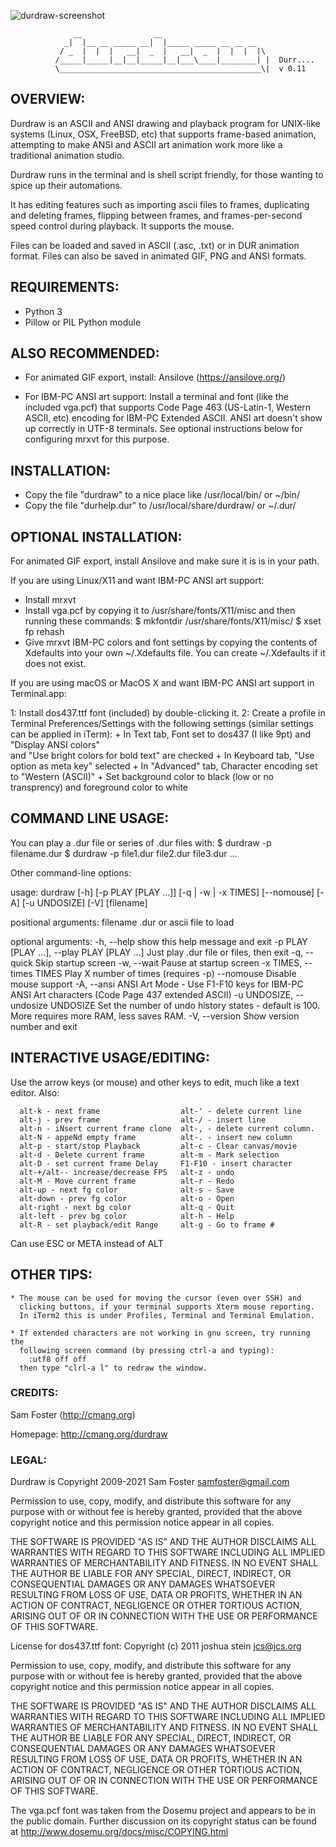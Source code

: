 ![durdraw-screenshot](https://user-images.githubusercontent.com/261501/142838691-9eaf58b0-8a1f-4636-a41a-fe8617937d1d.gif)

                  __                __
                _|  |__ __ _____ __|  |_____ _____ __ __ __
               / _  |  |  |   __|  _  |   __|  _  |  |  |  |\
              /_____|_____|__|__|_____|__|___\____|________| |  Durr....
              \_____________________________________________\|  v 0.11

## OVERVIEW:

Durdraw is an ASCII and ANSI drawing and playback program for UNIX-like systems
(Linux, OSX, FreeBSD, etc) that supports frame-based animation, attempting to
make ANSI and ASCII art animation work more like a traditional animation studio.

Durdraw runs in the terminal and is shell script friendly, for those wanting to
spice up their automations.

It has editing features such as importing ascii files to frames, duplicating
and deleting frames, flipping between frames, and frames-per-second speed
control during playback. It supports the mouse.

Files can be loaded and saved in ASCII (.asc, .txt) or in DUR animation
format. Files can also be saved in animated GIF, PNG and ANSI formats.

## REQUIREMENTS:

* Python 3
* Pillow or PIL Python module

## ALSO RECOMMENDED:

* For animated GIF export, install:
    Ansilove (https://ansilove.org/)

* For IBM-PC ANSI art support: Install a terminal and font (like the included
  vga.pcf) that supports Code Page 463 (US-Latin-1, Western ASCII, etc)
  encoding for IBM-PC Extended ASCII. ANSI art doesn't show up correctly in
  UTF-8 terminals.  See optional instructions below for configuring mrxvt for
  this purpose. 

## INSTALLATION:

* Copy the file "durdraw" to a nice place like /usr/local/bin/ or ~/bin/
* Copy the file "durhelp.dur" to /usr/local/share/durdraw/ or ~/.dur/

## OPTIONAL INSTALLATION:

For animated GIF export, install Ansilove and make sure it is is in your path.

If you are using Linux/X11 and want IBM-PC ANSI art support:

* Install mrxvt
* Install vga.pcf by copying it to /usr/share/fonts/X11/misc and then running
  these commands:
    $ mkfontdir /usr/share/fonts/X11/misc/
    $ xset fp rehash
* Give mrxvt IBM-PC colors and font settings by copying the contents of
  Xdefaults into your own ~/.Xdefaults file. You can create ~/.Xdefaults if
  it does not exist.

If you are using macOS or MacOS X and want IBM-PC ANSI art support in
Terminal.app:

1: Install dos437.ttf font (included) by double-clicking it.
2: Create a profile in Terminal Preferences/Settings with the following
   settings (similar settings can be applied in iTerm):
    + In Text tab, Font set to dos437 (I like 9pt) and "Display ANSI colors"    
      and "Use bright colors for bold text" are checked
    + In Keyboard tab, "Use option as meta key" selected
    + In "Advanced" tab, Character encoding set to "Western (ASCII)"
    + Set background color to black (low or no transprency) and foreground
      color to white

## COMMAND LINE USAGE:

You can play a .dur file or series of .dur files with:
    $ durdraw -p filename.dur
    $ durdraw -p file1.dur file2.dur file3.dur ...

Other command-line options:

usage: durdraw [-h] [-p PLAY [PLAY ...]] [-q | -w | -x TIMES] [--nomouse] [-A]
               [-u UNDOSIZE] [-V]
               [filename]

positional arguments:
  filename              .dur or ascii file to load

optional arguments:
  -h, --help            show this help message and exit
  -p PLAY [PLAY ...], --play PLAY [PLAY ...]
                        Just play .dur file or files, then exit
  -q, --quick           Skip startup screen
  -w, --wait            Pause at startup screen
  -x TIMES, --times TIMES
                        Play X number of times (requires -p)
  --nomouse             Disable mouse support
  -A, --ansi            ANSI Art Mode - Use F1-F10 keys for IBM-PC ANSI Art
                        characters (Code Page 437 extended ASCII)
  -u UNDOSIZE, --undosize UNDOSIZE
                        Set the number of undo history states - default is
                        100. More requires more RAM, less saves RAM.
  -V, --version         Show version number and exit

## INTERACTIVE USAGE/EDITING:

Use the arrow keys (or mouse) and other keys to edit, much like a text editor.
Also:

      alt-k - next frame                  alt-' - delete current line
      alt-j - prev frame                  alt-/ - insert line
      alt-n - iNsert current frame clone  alt-, - delete current column.
      alt-N - appeNd empty frame          alt-. - insert new column
      alt-p - start/stop Playback         alt-c - Clear canvas/movie
      alt-d - Delete current frame        alt-m - Mark selection
      alt-D - set current frame Delay     F1-F10 - insert character
      alt-+/alt-- increase/decrease FPS   alt-z - undo
      alt-M - Move current frame          alt-r - Redo
      alt-up - next fg color              alt-s - Save
      alt-down - prev fg color            alt-o - Open
      alt-right - next bg color           alt-q - Quit
      alt-left - prev bg color            alt-h - Help
      alt-R - set playback/edit Range     alt-g - Go to frame #

Can use ESC or META instead of ALT

## OTHER TIPS:

    * The mouse can be used for moving the cursor (even over SSH) and
      clicking buttons, if your terminal supports Xterm mouse reporting.
      In iTerm2 this is under Profiles, Terminal and Terminal Emulation.

    * If extended characters are not working in gnu screen, try running the
      following screen command (by pressing ctrl-a and typing):
        :utf8 off off
      then type "clrl-a l" to redraw the window.

### CREDITS:

Sam Foster (http://cmang.org)

Homepage: http://cmang.org/durdraw

### LEGAL:

Durdraw is Copyright 2009-2021 Sam Foster <samfoster@gmail.com>

Permission to use, copy, modify, and distribute this software for any
purpose with or without fee is hereby granted, provided that the above
copyright notice and this permission notice appear in all copies.

THE SOFTWARE IS PROVIDED "AS IS" AND THE AUTHOR DISCLAIMS ALL WARRANTIES
WITH REGARD TO THIS SOFTWARE INCLUDING ALL IMPLIED WARRANTIES OF
MERCHANTABILITY AND FITNESS. IN NO EVENT SHALL THE AUTHOR BE LIABLE FOR
ANY SPECIAL, DIRECT, INDIRECT, OR CONSEQUENTIAL DAMAGES OR ANY DAMAGES
WHATSOEVER RESULTING FROM LOSS OF USE, DATA OR PROFITS, WHETHER IN AN
ACTION OF CONTRACT, NEGLIGENCE OR OTHER TORTIOUS ACTION, ARISING OUT OF
OR IN CONNECTION WITH THE USE OR PERFORMANCE OF THIS SOFTWARE.

License for dos437.ttf font:
Copyright (c) 2011 joshua stein <jcs@jcs.org>

Permission to use, copy, modify, and distribute this software for any
purpose with or without fee is hereby granted, provided that the above
copyright notice and this permission notice appear in all copies.

THE SOFTWARE IS PROVIDED "AS IS" AND THE AUTHOR DISCLAIMS ALL WARRANTIES
WITH REGARD TO THIS SOFTWARE INCLUDING ALL IMPLIED WARRANTIES OF
MERCHANTABILITY AND FITNESS. IN NO EVENT SHALL THE AUTHOR BE LIABLE FOR
ANY SPECIAL, DIRECT, INDIRECT, OR CONSEQUENTIAL DAMAGES OR ANY DAMAGES
WHATSOEVER RESULTING FROM LOSS OF USE, DATA OR PROFITS, WHETHER IN AN
ACTION OF CONTRACT, NEGLIGENCE OR OTHER TORTIOUS ACTION, ARISING OUT OF
OR IN CONNECTION WITH THE USE OR PERFORMANCE OF THIS SOFTWARE.

The vga.pcf font was taken from the Dosemu project and appears to be in
the public domain. Further discussion on its copyright status can be found
at http://www.dosemu.org/docs/misc/COPYING.html

